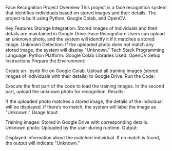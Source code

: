 Face Recognition Project
Overview
This project is a face recognition system that identifies individuals based on stored images and their details. The project is built using Python, Google Colab, and OpenCV.

Key Features
Storage Integration: Stored images of individuals and their details are maintained in Google Drive.
Face Recognition: Users can upload an unknown photo, and the system will identify it if it matches a stored image.
Unknown Detection: If the uploaded photo does not match any stored image, the system will display "Unknown."
Tech Stack
Programming Language: Python
Platform: Google Colab
Libraries Used: OpenCV
Setup Instructions
Prepare the Environment:

Create an .ipynb file on Google Colab.
Upload all training images (stored images of individuals with their details) to Google Drive.
Run the Code:

Execute the first part of the code to load the training images.
In the second part, upload the unknown photo for recognition.
Results:

If the uploaded photo matches a stored image, the details of the individual will be displayed.
If there’s no match, the system will label the image as "Unknown."
Usage
Input:

Training images: Stored in Google Drive with corresponding details.
Unknown photo: Uploaded by the user during runtime.
Output:

Displayed information about the matched individual.
If no match is found, the output will indicate "Unknown."
